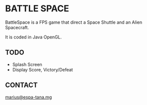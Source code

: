BATTLE SPACE
=============

BattleSpace is a FPS game that direct a Space Shuttle and an Alien Spacecraft.

It is coded in Java OpenGL.

TODO
-------

* Splash Screen
* Display Score, Victory/Defeat

CONTACT
-------

marius@espa-tana.mg
